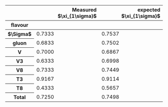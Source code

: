 <table border="0" class="dataframe">
<thead>
<tr style="text-align: right;">
<th></th>
<th>Measured $\xi_{1\sigma}$</th>
<th>expected $\xi_{1\sigma}$</th>
</tr>
<tr>
<th>flavour</th>
<th></th>
<th></th>
</tr>
</thead>
<tbody>
<tr>
<th>$\Sigma$</th>
<td>0.7333</td>
<td>0.7537</td>
</tr>
<tr>
<th>gluon</th>
<td>0.6833</td>
<td>0.7502</td>
</tr>
<tr>
<th>V</th>
<td>0.7000</td>
<td>0.6867</td>
</tr>
<tr>
<th>V3</th>
<td>0.6333</td>
<td>0.6998</td>
</tr>
<tr>
<th>V8</th>
<td>0.7333</td>
<td>0.7449</td>
</tr>
<tr>
<th>T3</th>
<td>0.9167</td>
<td>0.9114</td>
</tr>
<tr>
<th>T8</th>
<td>0.4333</td>
<td>0.5657</td>
</tr>
<tr>
<th>Total</th>
<td>0.7250</td>
<td>0.7498</td>
</tr>
</tbody>
</table>